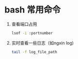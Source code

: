 bash 常用命令
============

1. 查看端口占用

    ```bash    
    lsof -i :portnumber
    ```
2. 实时查看一些日志（如ngxin log)

    ```bash
    tail -f log_file_path
    ```
